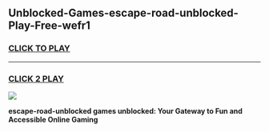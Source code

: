 
## Unblocked-Games-escape-road-unblocked-Play-Free-wefr1
<h3>
<a href="https://premium76.site?title=escape-road-unblocked&ref=20M">CLICK TO PLAY</a></h3>
<hr>

<h3>
<a href="https://premium76.site?title=escape-road-unblocked&ref=20M">CLICK 2 PLAY</a>
  
</h3>

<a href="https://premium76.site?title=escape-road-unblocked&ref=19M"><img src="https://clearcache.store/games.png"></a>


**escape-road-unblocked games unblocked: Your Gateway to Fun and Accessible Online Gaming**
